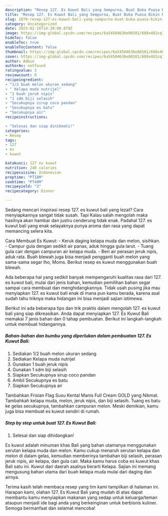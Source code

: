 ```yaml
---
description: "Resep 127. Es Kuwut Bali yang Sempurna, Buat Buka Puasa Bikin Ngiler"
title: "Resep 127. Es Kuwut Bali yang Sempurna, Buat Buka Puasa Bikin Ngiler"
slug: 1870-resep-127-es-kuwut-bali-yang-sempurna-buat-buka-puasa-bikin-ngiler
category: Uncategorized
date: 2023-02-16T14:39:00.879Z
image: https://img-global.cpcdn.com/recipes/6a54504636e80101/680x482cq70/127-es-kuwut-bali-foto-resep-utama.jpg
hideToc: false
enableToc: true
enableTocContent: false
thumbnail: https://img-global.cpcdn.com/recipes/6a54504636e80101/680x482cq70/127-es-kuwut-bali-foto-resep-utama.jpg
cover: https://img-global.cpcdn.com/recipes/6a54504636e80101/680x482cq70/127-es-kuwut-bali-foto-resep-utama.jpg
author: Admin
authorAv: notfound
ratingvalue: 3
reviewcount: 9
recipeingredient:
- "1/2 buah melon ukuran sedang"
- " Kelapa muda nutrijel"
- "1 buah jeruk nipis"
- "1 sdm biji selasih"
- "Secukupnya sirup coco pandan"
- "Secukupnya es batu"
- "Secukupnya air"
recipeinstructions:

- "Selesai dan siap dinikmati!"
categories:
- Resep
tags:
- 127
- es
- kuwut

katakunci: 127 es kuwut 
nutrition: 240 calories
recipecuisine: Indonesian
preptime: "PT18M"
cooktime: "PT40M"
recipeyield: "3"
recipecategory: Dinner

---
```



Sedang mencari inspirasi resep 127. es kuwut bali yang lezat? Cara menyiapkannya sangat tidak susah. Tapi Kalau salah mengolah maka hasilnya akan hambar dan justru cenderung tidak enak. Padahal 127. es kuwut bali yang enak selayaknya punya aroma dan rasa yang dapat memancing selera kita.


Cara Membuat Es Kuwut: - Keruk daging kelapa muda dan melon, sisihkan. - Campur gula dengan sedikit air panas, aduk hingga gula larut. - Tuang gula cair dengan campuran air kelapa muda. - Beri air perasan jeruk nipis, aduk rata. Buah blewah juga bisa menjadi pengganti buah melon yang sama-sama segar lho, Moms. Berikut resep es kuwut menggunakan buah blewah.

Ada beberapa hal yang sedikit banyak mempengaruhi kualitas rasa dari 127. es kuwut bali, mulai dari jenis bahan, kemudian pemilihan bahan segar sampai cara membuat dan menghidangkannya. Tidak usah pusing jika mau menyiapkan 127. es kuwut bali enak di mana pun kamu berada, karena asal sudah tahu triknya maka hidangan ini bisa menjadi sajian istimewa.


Berikut ini ada beberapa tips dan trik praktis dalam mengolah 127. es kuwut bali yang siap dikreasikan. Anda dapat menyiapkan 127. Es Kuwut Bali memakai 7 jenis bahan dan 0 tahap pembuatan. Berikut ini langkah-langkah untuk membuat hidangannya.

<!--inarticleads1-->

##### Bahan-bahan dan bumbu yang diperlukan dalam pembuatan 127. Es Kuwut Bali:

1. Sediakan 1/2 buah melon ukuran sedang
1. Sediakan  Kelapa muda nutrijel
1. Gunakan 1 buah jeruk nipis
1. Gunakan 1 sdm biji selasih
1. Siapkan Secukupnya sirup coco pandan
1. Ambil Secukupnya es batu
1. Siapkan Secukupnya air


Tambahkan Frisian Flag Susu Kental Manis Full Cream GOLD yang Nikmat. Tambahkah kelapa muda, melon, jeruk nipis, dan biji selasih. Tuang es batu ke gelas secukupnya, tambahkan campuran melon. Meski demikian, kamu juga bisa membuat es kuwut sendiri di rumah. 

<!--inarticleads2-->

##### Step by step untuk buat 127. Es Kuwut Bali:


1. Selesai dan siap dihidangkan!

Es kuwut adalah minuman khas Bali yang bahan utamanya menggunakan serutan kelapa muda dan melon. Kamu cukup menaruh serutan kelapa dan melon di dalam gelas, kemudian memberinya tambahan biji selasih, perasan jeruk nipis, air kelapa, dan gula cair. Maka kamu harus coba es kuwut khas Bali satu ini. Kuwut dari daerah asalnya berarti Kelapa. Sajian ini memang mengusung bahan utama dari buah kelapa muda mulai dari daging dan airnya. 

Terima kasih telah membaca resep yang tim kami tampilkan di halaman ini. Harapan kami, olahan 127. Es Kuwut Bali yang mudah di atas dapat membantu kamu menyiapkan makanan yang sedap untuk keluarga/teman ataupun menjadi ide bagi anda yang berkeinginan untuk berbisnis kuliner. Semoga bermanfaat dan selamat mencoba!
